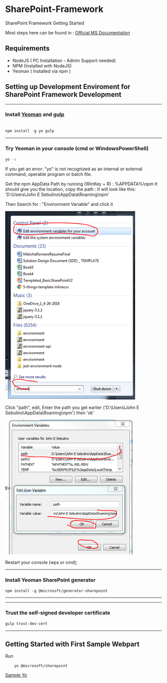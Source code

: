 # SharePoint-Framework

SharePoint Framework Getting Started

Most steps here can be found in : [Official MS Documentation](https://docs.microsoft.com/en-us/sharepoint/dev/spfx/set-up-your-development-environment)

## Requirements

- NodeJS ( PC Installation - Admin Support needed)
- NPM (Installed with NodeJS)
- Yeoman ( Installed via npm )

## Setting up Development Enviroment for SharePoint Framework Development

---

### Install [Yeoman](https://yeoman.io) and [gulp](https://gulpjs.com/)

```js

npm install -g yo gulp

```

---

### Try Yeoman in your console (cmd or WindowsPowerShell)

```cmd
yo -v
```

If you get an error: "yo" is not recognized as an internal or external command, operable program or batch file.

Get the npm AppData Path by running (WinKey + R) : %APPDATA%\npm
It should give you the location, copy the path : It will look like this: 'D:\Users\John E Sebulino\AppData\Roaming\npm'

Then Search for : "Environment Variable" and click it

![env](images/env.PNG)

Click "path", edit, Enter the path you get earlier ('D:\Users\John E Sebulino\AppData\Roaming\npm') then 'ok'

![env](images/env2.PNG)

Restart your console (wps or cmd);

---

### Install Yeoman SharePoint generator

```
npm install -g @microsoft/generator-sharepoint
```

---

---

### Trust the self-signed developer certificate

```sh
gulp trust-dev-cert
```

---

## Getting Started with First Sample Webpart

Run

```
    yo @microsoft/sharepoint
```

[Sample Yo](images/yo.PNG)
